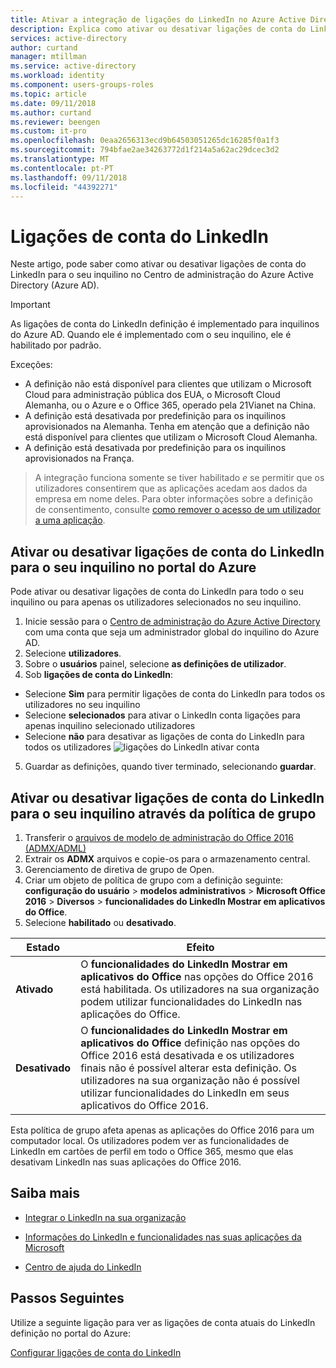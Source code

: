 ```yaml
---
title: Ativar a integração de ligações do LinkedIn no Azure Active Directory | Documentos da Microsoft
description: Explica como ativar ou desativar ligações de conta do LinkedIn para aplicações da Microsoft no Azure Active Directory
services: active-directory
author: curtand
manager: mtillman
ms.service: active-directory
ms.workload: identity
ms.component: users-groups-roles
ms.topic: article
ms.date: 09/11/2018
ms.author: curtand
ms.reviewer: beengen
ms.custom: it-pro
ms.openlocfilehash: 0eaa2656313ecd9b64503051265dc16285f0a1f3
ms.sourcegitcommit: 794bfae2ae34263772d1f214a5a62ac29dcec3d2
ms.translationtype: MT
ms.contentlocale: pt-PT
ms.lasthandoff: 09/11/2018
ms.locfileid: "44392271"
---
```

# <a name="linkedin-account-connections"></a>Ligações de conta do LinkedIn

Neste artigo, pode saber como ativar ou desativar ligações de conta do LinkedIn para o seu inquilino no Centro de administração do Azure Active Directory (Azure AD).

> [!IMPORTANT]
> As ligações de conta do LinkedIn definição é implementado para inquilinos do Azure AD. Quando ele é implementado com o seu inquilino, ele é habilitado por padrão. 
> 
> Exceções:
> * A definição não está disponível para clientes que utilizam o Microsoft Cloud para administração pública dos EUA, o Microsoft Cloud Alemanha, ou o Azure e o Office 365, operado pela 21Vianet na China.
> * A definição está desativada por predefinição para os inquilinos aprovisionados na Alemanha. Tenha em atenção que a definição não está disponível para clientes que utilizam o Microsoft Cloud Alemanha.
> * A definição está desativada por predefinição para os inquilinos aprovisionados na França.

> A integração funciona somente se tiver habilitado *e* se permitir que os utilizadores consentirem que as aplicações acedam aos dados da empresa em nome deles. Para obter informações sobre a definição de consentimento, consulte [como remover o acesso de um utilizador a uma aplicação](https://docs.microsoft.com/azure/active-directory/application-access-assignment-how-to-remove-assignment).

## <a name="enable-or-disable-linkedin-account-connections-for-your-tenant-in-the-azure-portal"></a>Ativar ou desativar ligações de conta do LinkedIn para o seu inquilino no portal do Azure

Pode ativar ou desativar ligações de conta do LinkedIn para todo o seu inquilino ou para apenas os utilizadores selecionados no seu inquilino.

1. Inicie sessão para o [Centro de administração do Azure Active Directory](https://aad.portal.azure.com/) com uma conta que seja um administrador global do inquilino do Azure AD.
2. Selecione **utilizadores**.
3. Sobre o **usuários** painel, selecione **as definições de utilizador**.
4. Sob **ligações de conta do LinkedIn**:
  * Selecione **Sim** para permitir ligações de conta do LinkedIn para todos os utilizadores no seu inquilino
  * Selecione **selecionados** para ativar o LinkedIn conta ligações para apenas inquilino selecionado utilizadores
  * Selecione **não** para desativar as ligações de conta do LinkedIn para todos os utilizadores ![ligações do LinkedIn ativar conta](./media/linkedin-integration/linkedin-integration.png)
5. Guardar as definições, quando tiver terminado, selecionando **guardar**.

## <a name="enable-or-disable-linkedin-account-connections-for-your-tenant-using-group-policy"></a>Ativar ou desativar ligações de conta do LinkedIn para o seu inquilino através da política de grupo

1. Transferir o [arquivos de modelo de administração do Office 2016 (ADMX/ADML)](https://www.microsoft.com/download/details.aspx?id=49030)
2. Extrair os **ADMX** arquivos e copie-os para o armazenamento central.
3. Gerenciamento de diretiva de grupo de Open.
4. Criar um objeto de política de grupo com a definição seguinte: **configuração do usuário** > **modelos administrativos** > **Microsoft Office 2016**  >  **Diversos** > **funcionalidades do LinkedIn Mostrar em aplicativos do Office**.
5. Selecione **habilitado** ou **desativado**.
  
 Estado | Efeito
------ | ------
**Ativado** | O **funcionalidades do LinkedIn Mostrar em aplicativos do Office** nas opções do Office 2016 está habilitada. Os utilizadores na sua organização podem utilizar funcionalidades do LinkedIn nas aplicações do Office.
 **Desativado** | O **funcionalidades do LinkedIn Mostrar em aplicativos do Office** definição nas opções do Office 2016 está desativada e os utilizadores finais não é possível alterar esta definição. Os utilizadores na sua organização não é possível utilizar funcionalidades do LinkedIn em seus aplicativos do Office 2016.

Esta política de grupo afeta apenas as aplicações do Office 2016 para um computador local. Os utilizadores podem ver as funcionalidades de LinkedIn em cartões de perfil em todo o Office 365, mesmo que elas desativam LinkedIn nas suas aplicações do Office 2016.

## <a name="learn-more"></a>Saiba mais

* [Integrar o LinkedIn na sua organização](linkedin-user-consent.md)

* [Informações do LinkedIn e funcionalidades nas suas aplicações da Microsoft](https://go.microsoft.com/fwlink/?linkid=850740)

* [Centro de ajuda do LinkedIn](https://www.linkedin.com/help/linkedin)

## <a name="next-steps"></a>Passos Seguintes
Utilize a seguinte ligação para ver as ligações de conta atuais do LinkedIn definição no portal do Azure:

[Configurar ligações de conta do LinkedIn](https://aad.portal.azure.com/#blade/Microsoft_AAD_IAM/UserManagementMenuBlade/UserSettings) 